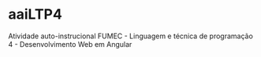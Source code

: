 # aaiLTP4
Atividade auto-instrucional FUMEC - Linguagem e técnica de programação 4 - Desenvolvimento Web em Angular
